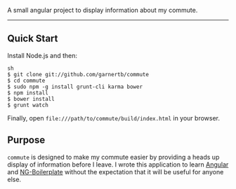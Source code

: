 A small angular project to display information about my commute.

***

## Quick Start

Install Node.js and then:

```
sh
$ git clone git://github.com/garnertb/commute
$ cd commute
$ sudo npm -g install grunt-cli karma bower
$ npm install
$ bower install
$ grunt watch
```

Finally, open `file:///path/to/commute/build/index.html` in your browser.


## Purpose

`commute` is designed to make my commute easier by providing a heads up display of
information before I leave.  I wrote this application to learn [Angular](https://angularjs.org/)
and [NG-Boilerplate](https://github.com/ngbp/ngbp) without the expectation that it will be
useful for anyone else.



